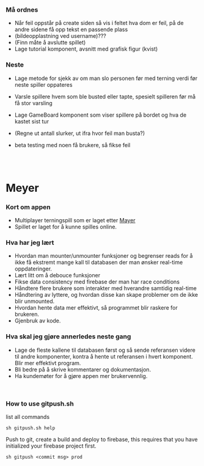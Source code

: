 ### Må ordnes
- Når feil oppstår på create siden så vis i feltet hva dom er feil, på de andre sidene få opp tekst en passende plass
- (bildeopplastning ved username)???
- (Finn måte å avslutte spillet)
- Lage tutorial komponent, avsnitt med grafisk figur (kvist)

### Neste
- Lage metode for sjekk av om man slo personen før med terning verdi før neste spiller oppateres
- Varsle spillere hvem som ble busted eller tapte, spesielt spilleren før må få stor varsling

- Lage GameBoard komponent som viser spillere på bordet og hva de kastet sist tur

- (Regne ut antall slurker, ut ifra hvor feil man busta?)

- beta testing med noen få brukere, så fikse feil

<br/><br/>

# Meyer

### Kort om appen
- Multiplayer terningspill som er laget etter <a href="https://da.wikipedia.org/wiki/Meyer_(terningspil)">Mayer</a>
- Spillet er laget for å kunne spilles online.

### Hva har jeg lært
- Hvordan man mounter/unmounter funksjoner og begrenser reads for å ikke få ekstremt mange kall til databasen der man ønsker real-time oppdateringer.
- Lært litt om å debouce funksjoner
- Fikse data consistency med firebase der man har race conditions
- Håndtere flere brukere som interakter med hverandre samtidig real-time
- Håndtering av lyttere, og hvordan disse kan skape problemer om de ikke blir unmounted.
- Hvordan hente data mer effektivt, så programmet blir raskere for brukeren.
- Gjenbruk av kode.

### Hva skal jeg gjøre annerledes neste gang
- Lage de fleste kallene til databasen først og så sende referansen videre til andre komponenter, kontra å hente ut referansen i hvert komponent. Blir mer effektivt program.
- Bli bedre på å skrive kommentarer og dokumentasjon.
- Ha kundemøter for å gjøre appen mer brukervennlig.

<br />

### How to use gitpush.sh
list all commands
```
sh gitpush.sh help
```
Push to git, create a build and deploy to firebase, this requires that you have initialized your firebase project first.
```
sh gitpush <commit msg> prod
```